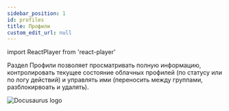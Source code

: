 ```yaml
---
sidebar_position: 1
id: profiles
title: Профили
custom_edit_url: null
---
```

import ReactPlayer from 'react-player'

Раздел Профили позволяет просматривать полную информацию, контролировать текущее состояние облачных профилей (по статусу или по логу действий) и управлять ими (переносить между группами, разблокирвоать и удалять).

![Docusaurus logo](/img/2-cloud/3-profiles/eng/profiles-1.png)